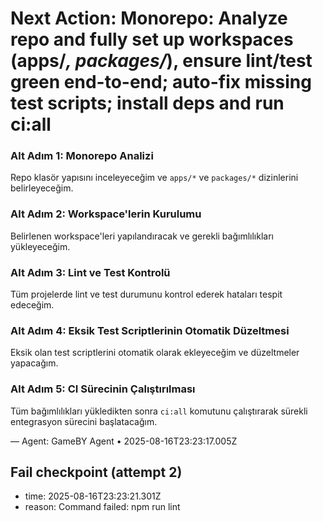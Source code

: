 # Next Action: Monorepo: Analyze repo and fully set up workspaces (apps/*, packages/*), ensure lint/test green end-to-end; auto-fix missing test scripts; install deps and run ci:all

### Alt Adım 1: Monorepo Analizi
Repo klasör yapısını inceleyeceğim ve `apps/*` ve `packages/*` dizinlerini belirleyeceğim.

### Alt Adım 2: Workspace'lerin Kurulumu
Belirlenen workspace'leri yapılandıracak ve gerekli bağımlılıkları yükleyeceğim.

### Alt Adım 3: Lint ve Test Kontrolü
Tüm projelerde lint ve test durumunu kontrol ederek hataları tespit edeceğim.

### Alt Adım 4: Eksik Test Scriptlerinin Otomatik Düzeltmesi
Eksik olan test scriptlerini otomatik olarak ekleyeceğim ve düzeltmeler yapacağım.

### Alt Adım 5: CI Sürecinin Çalıştırılması
Tüm bağımlılıkları yükledikten sonra `ci:all` komutunu çalıştırarak sürekli entegrasyon sürecini başlatacağım.

— Agent: GameBY Agent • 2025-08-16T23:23:17.005Z


## Fail checkpoint (attempt 2)
- time: 2025-08-16T23:23:21.301Z
- reason: Command failed: npm run lint
